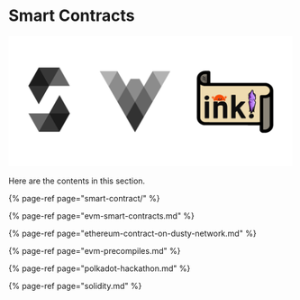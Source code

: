 # Smart Contracts

![](../../.gitbook/assets/screen-shot-2021-03-15-at-1.15.28.png)

Here are the contents in this section.

{% page-ref page="smart-contract/" %}

{% page-ref page="evm-smart-contracts.md" %}

{% page-ref page="ethereum-contract-on-dusty-network.md" %}

{% page-ref page="evm-precompiles.md" %}

{% page-ref page="polkadot-hackathon.md" %}

{% page-ref page="solidity.md" %}

